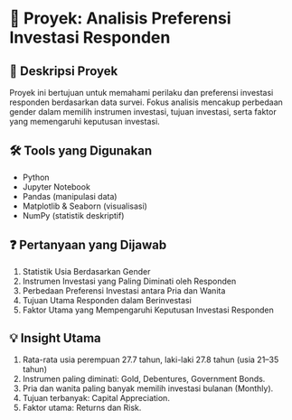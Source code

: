 # 💼 Proyek: Analisis Preferensi Investasi Responden

## 📝 Deskripsi Proyek

Proyek ini bertujuan untuk memahami perilaku dan preferensi investasi responden berdasarkan data survei. Fokus analisis mencakup perbedaan gender dalam memilih instrumen investasi, tujuan investasi, serta faktor yang memengaruhi keputusan investasi.

## 🛠️ Tools yang Digunakan

- Python
- Jupyter Notebook
- Pandas (manipulasi data)
- Matplotlib & Seaborn (visualisasi)
- NumPy (statistik deskriptif)

## ❓ Pertanyaan yang Dijawab

1. Statistik Usia Berdasarkan Gender
2. Instrumen Investasi yang Paling Diminati oleh Responden
3. Perbedaan Preferensi Investasi antara Pria dan Wanita
4. Tujuan Utama Responden dalam Berinvestasi
5. Faktor Utama yang Mempengaruhi Keputusan Investasi Responden

## 💡 Insight Utama

1. Rata-rata usia perempuan 27.7 tahun, laki-laki 27.8 tahun (usia 21–35 tahun)
2. Instrumen paling diminati: Gold, Debentures, Government Bonds.
3. Pria dan wanita paling banyak memilih investasi bulanan (Monthly).
4. Tujuan terbanyak: Capital Appreciation.
5. Faktor utama: Returns dan Risk.

